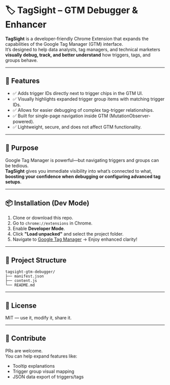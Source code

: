 # 🏷️ TagSight – GTM Debugger & Enhancer

**TagSight** is a developer-friendly Chrome Extension that expands the capabilities of the Google Tag Manager (GTM) interface.  
It’s designed to help data analysts, tag managers, and technical marketers **visually debug, track, and better understand** how triggers, tags, and groups behave.

---

## 🚀 Features

- ✅ Adds trigger IDs directly next to trigger chips in the GTM UI.
- ✅ Visually highlights expanded trigger group items with matching trigger IDs.
- ✅ Allows for easier debugging of complex tag-trigger relationships.
- ✅ Built for single-page navigation inside GTM (MutationObserver-powered).
- ✅ Lightweight, secure, and does not affect GTM functionality.

---

## 🎯 Purpose

Google Tag Manager is powerful—but navigating triggers and groups can be tedious.  
**TagSight** gives you immediate visibility into what’s connected to what, **boosting your confidence when debugging or configuring advanced tag setups**.

---

## 📦 Installation (Dev Mode)

1. Clone or download this repo.
2. Go to `chrome://extensions` in Chrome.
3. Enable **Developer Mode**.
4. Click **"Load unpacked"** and select the project folder.
5. Navigate to [Google Tag Manager](https://tagmanager.google.com) → Enjoy enhanced clarity!

---

## 📁 Project Structure
```
tagsight-gtm-debugger/
├── manifest.json
├── content.js
└── README.md
```

---

## 📜 License

MIT — use it, modify it, share it.

---

## 🤝 Contribute

PRs are welcome.  
You can help expand features like:

- Tooltip explanations
- Trigger group visual mapping
- JSON data export of triggers/tags

